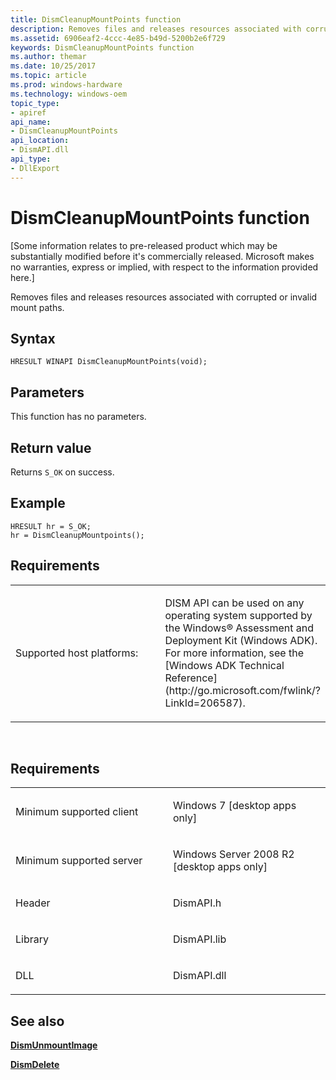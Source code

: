 ```yaml
---
title: DismCleanupMountPoints function
description: Removes files and releases resources associated with corrupted or invalid mount paths.
ms.assetid: 6906eaf2-4ccc-4e85-b49d-5200b2e6f729
keywords: DismCleanupMountPoints function
ms.author: themar
ms.date: 10/25/2017
ms.topic: article
ms.prod: windows-hardware
ms.technology: windows-oem
topic_type: 
- apiref
api_name: 
- DismCleanupMountPoints
api_location: 
- DismAPI.dll
api_type: 
- DllExport
---
```


# DismCleanupMountPoints function


\[Some information relates to pre-released product which may be substantially modified before it's commercially released. Microsoft makes no warranties, express or implied, with respect to the information provided here.\]

Removes files and releases resources associated with corrupted or invalid mount paths.

Syntax
---

```
HRESULT WINAPI DismCleanupMountPoints(void);
```

Parameters
-------

This function has no parameters.

Return value
---------

Returns `S_OK` on success.

## <span id="Example"></span><span id="example"></span><span id="EXAMPLE"></span>Example


```
HRESULT hr = S_OK;
hr = DismCleanupMountpoints();
```

## <span id="Requirements"></span><span id="requirements"></span><span id="REQUIREMENTS"></span>Requirements


<table>
<colgroup>
<col width="50%" />
<col width="50%" />
</colgroup>
<tbody>
<tr class="odd">
<td><p>Supported host platforms:</p></td>
<td><p>DISM API can be used on any operating system supported by the Windows® Assessment and Deployment Kit (Windows ADK). For more information, see the [Windows ADK Technical Reference](http://go.microsoft.com/fwlink/?LinkId=206587).</p></td>
</tr>
</tbody>
</table>

 

Requirements
---------

<table>
<colgroup>
<col width="50%" />
<col width="50%" />
</colgroup>
<tbody>
<tr class="odd">
<td><p>Minimum supported client</p></td>
<td><p>Windows 7 [desktop apps only]</p></td>
</tr>
<tr class="even">
<td><p>Minimum supported server</p></td>
<td><p>Windows Server 2008 R2 [desktop apps only]</p></td>
</tr>
<tr class="odd">
<td><p>Header</p></td>
<td>DismAPI.h</td>
</tr>
<tr class="even">
<td><p>Library</p></td>
<td>DismAPI.lib</td>
</tr>
<tr class="odd">
<td><p>DLL</p></td>
<td>DismAPI.dll</td>
</tr>
</tbody>
</table>

## <span id="see_also"></span>See also


[**DismUnmountImage**](dismunmountimage-function.md)

[**DismDelete**](dismdelete-function.md)

 

 




